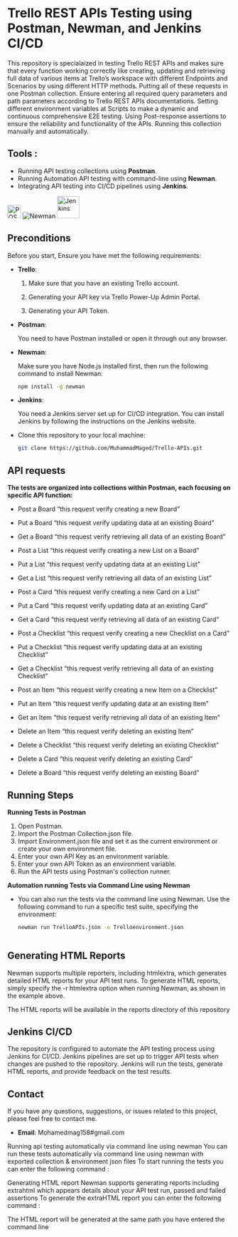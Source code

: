# Trello REST APIs Testing using Postman, Newman, and Jenkins CI/CD

This repository is specialaized in testing Trello REST APIs and makes sure that every function working correctly like creating, updating and retrieving full data of various items at Trello’s workspace with different Endpoints and Scenarios by using different HTTP methods. Putting all of these requests in one Postman collection. Ensure entering all required query parameters and path parameters according to Trello REST APIs documentations. Setting different environment variables at Scripts to make a dynamic and continuous comprehensive E2E testing. Using Post-response assertions to ensure the reliability and functionality of the APIs. Running this collection manually and automatically. 



 ## Tools : 
- Running API testing collections using **Postman**. 
- Running Automation API testing with command-line using **Newman**.
- Integrating API testing into CI/CD pipelines using **Jenkins**.

<a href="https://www.postman.com/"><img src="https://user-images.githubusercontent.com/25181517/192109061-e138ca71-337c-4019-8d42-4792fdaa7128.png" title="POSTMAN" alt="POSTMAN" width="30" height="30"/></a> ![Newman](https://img.shields.io/badge/Newman-Command_Line-brightgreen) <a href="https://www.jenkins.io"><img src="https://user-images.githubusercontent.com/25181517/179090274-733373ef-3b59-4f28-9ecb-244bea700932.png" title="Jenkins" alt="Jenkins" width="50" height="50"/></a>


## Preconditions
Before you start, Ensure you have met the following requirements:

- **Trello**:
  
  1. Make sure that you have an existing Trello account.
  
  2. Generating your API key via Trello Power-Up Admin Portal.
  
  3. Generating your API Token.

- **Postman**:
  
   You need to have Postman installed or open it through out any browser.

- **Newman**:

  Make sure you have Node.js installed first, then run the following command to install Newman:

  ```bash
  npm install -g newman

- **Jenkins**:

  You need a Jenkins server set up for CI/CD integration. You can install Jenkins by following the instructions on the Jenkins website.

- Clone this repository to your local machine:

  ```bash
  git clone https://github.com/MuhammadMaged/Trello-APIs.git

## API requests
**The tests are organized into collections within Postman, each focusing on specific API function:**

- Post a Board “this request verify creating a new Board”

- Put a Board “this request verify updating data at an existing Board”

- Get a Board “this request verify retrieving all data of an existing Board”

- Post a List “this request verify creating a new List on a Board”

- Put a List “this request verify updating data at an existing List”

- Get a List “this request verify retrieving all data of an existing List”

- Post a Card “this request verify creating a new Card on a List”

- Put a Card “this request verify updating data at an existing Card”

- Get a Card “this request verify retrieving all data of an existing Card”

- Post a Checklist “this request verify creating a new Checklist on a Card”

- Put a Checklist “this request verify updating data at an existing Checklist”

- Get a Checklist “this request verify retrieving all data of an existing Checklist”

- Post an Item “this request verify creating a new Item on a Checklist”

- Put an Item “this request verify updating data at an existing Item”

- Get an Item “this request verify retrieving all data of an existing Item”

- Delete an Item “this request verify deleting an existing Item”

- Delete a Checklist “this request verify deleting an existing Checklist”

- Delete a Card “this request verify deleting an existing Card”

- Delete a Board “this request verify deleting an existing Board”



## Running Steps

**Running Tests in Postman**
1. Open Postman.
2. Import the Postman Collection.json file.
3. Import Environment.json file and set it as the current environment or create your own environment file.
4. Enter your own API Key as an environment variable.
5. Enter your own API Token as an environment variable.
6. Run the API tests using Postman's collection runner.

**Automation running Tests via Command Line using Newman**

- You can also run the tests via the command line using Newman. Use the following command to run a specific test suite, specifying the environment:
  
  ```bash
  newman run TrelloAPIs.json -e Trelloenvironment.json 



## Generating HTML Reports
Newman supports multiple reporters, including htmlextra, which generates detailed HTML reports for your API test runs. To generate HTML reports, simply specify the -r htmlextra option when running Newman, as shown in the example above.

The HTML reports will be available in the reports directory of this repository




## Jenkins CI/CD
The repository is configured to automate the API testing process using Jenkins for CI/CD. Jenkins pipelines are set up to trigger API tests when changes are pushed to the repository. Jenkins will run the tests, generate HTML reports, and provide feedback on the test results.


## Contact

If you have any questions, suggestions, or issues related to this project, please feel free to contact me.
- **Email**: Mohamedmag158#gmail.com




Running api testing automatically via command line using newman
You can run these tests automatically via command line using newman with exported collection & environment json files
  To start running the tests you can enter the following command :

Generating HTML report
Newman supports generating reports including extrahtml which appears details about your API test run, passed and failed assertions
To generate the extraHTML report you can enter the following command :

The HTML report will be generated at the same path you have entered the command line
